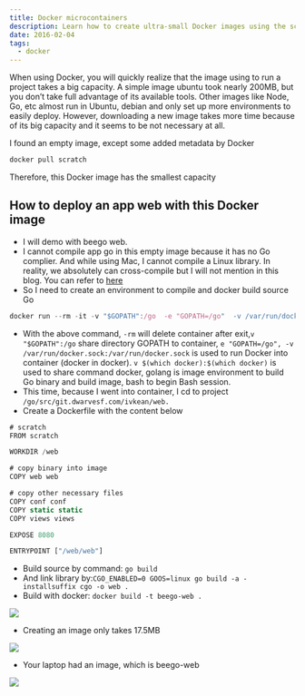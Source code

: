 ```yaml
---
title: Docker microcontainers
description: Learn how to create ultra-small Docker images using the scratch image to deploy Go web apps with minimal size and faster downloads by cross-compiling and building lightweight containers.
date: 2016-02-04
tags:
  - docker
---
```


When using Docker, you will quickly realize that the image using to run a project takes a big capacity. A simple image ubuntu took nearly 200MB, but you don’t take full advantage of its available tools. Other images like Node, Go, etc almost run in Ubuntu, debian and only set up more environments to easily deploy. However, downloading a new image takes more time because of its big capacity and it seems to be not necessary at all.

I found an empty image, except some added metadata by Docker

```javascript
docker pull scratch
```

Therefore, this Docker image has the smallest capacity

## How to deploy an app web with this Docker image

- I will demo with beego web.
- I cannot compile app go in this empty image because it has no Go complier. And while using Mac, I cannot compile a Linux library. In reality, we absolutely can cross-compile but I will not mention in this blog. You can refer to [here](https://golang.org/doc/install/source#environment)
- So I need to create an environment to compile and docker build source Go

```javascript
docker run --rm -it -v "$GOPATH":/go  -e "GOPATH=/go"  -v /var/run/docker.sock:/var/run/docker.sock -v $(which docker):$(which docker) golang bash
```

- With the above command, `-rm` will delete container after exit,`v "$GOPATH":/go` share directory GOPATH to container, `e "GOPATH=/go", -v /var/run/docker.sock:/var/run/docker.sock` is used to run Docker into container (docker in docker). `v $(which docker):$(which docker)` is used to share command docker, golang is image environment to build Go binary and build image, bash to begin Bash session.
- This time, because I went into container, I cd to project `/go/src/git.dwarvesf.com/ivkean/web.`
- Create a Dockerfile with the content below

```javascript
# scratch
FROM scratch

WORKDIR /web

# copy binary into image
COPY web web

# copy other necessary files
COPY conf conf
COPY static static
COPY views views

EXPOSE 8080

ENTRYPOINT ["/web/web"]
```

- Build source by command: `go build`
- And link library by:`CGO_ENABLED=0 GOOS=linux go build -a -installsuffix cgo -o web .`
- Build with docker: `docker build -t beego-web .`

![](assets/docker-microcontainers_9f15d2c4686cfe88873b99b117d8f372_md5.webp)

- Creating an image only takes 17.5MB

![](assets/docker-microcontainers_6e719ca68d6f109ffe4061996ee21aa6_md5.webp)

- Your laptop had an image, which is beego-web

![](assets/docker-microcontainers_ae0b817a27464a31365a74e65dc37101_md5.webp)

